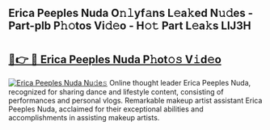## Erica Peeples Nuda O𝚗𝚕yf𝚊ns L𝚎a𝚔ed N𝚞𝚍es - Part-pIb P𝚑𝚘tos Vi𝚍𝚎o - H𝚘𝚝 Part L𝚎a𝚔s LlJ3H

# <h2><a href="http://kf6p7j0.oniu.top/?m=Erica+Peeples+Nuda">🔗👉 🔴 Erica Peeples Nuda P𝚑ot𝚘𝚜 V𝚒d𝚎o</a></h2>

[![Erica Peeples Nuda Nu𝚍e𝚜](https://i.imgur.com/0qMVB7G.gif)](http://kf6p7j0.oniu.top/?m=Erica+Peeples+Nuda)
Online thought leader Erica Peeples Nuda, recognized for sharing dance and lifestyle content, consisting of performances and personal vlogs. Remarkable makeup artist assistant Erica Peeples Nuda, acclaimed for their exceptional abilities and accomplishments in assisting makeup artists.  
